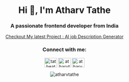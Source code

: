 <h1 align="center">Hi 👋, I'm Atharv Tathe</h1>
<h3 align="center">A passionate frontend developer from India</h3>

<p align="center"> <a href="[https://twitter.com/tatheatharv](https://www.jobdescriptiongenerator.com/)" target="blank">Checkout My latest Project : AI job Description Generator</a>




<h3 align="center">Connect with me:</h3>
<p align="center">
<a href="https://twitter.com/tatheatharv" target="blank"><img align="center" src="https://raw.githubusercontent.com/rahuldkjain/github-profile-readme-generator/master/src/images/icons/Social/twitter.svg" alt="tatheatharv" height="30" width="40" /></a>
<a href="https://linkedin.com/in/atharvtathe" target="blank"><img align="center" src="https://raw.githubusercontent.com/rahuldkjain/github-profile-readme-generator/master/src/images/icons/Social/linked-in-alt.svg" alt="atharvtathe" height="30" width="40" /></a>
<a href="https://instagram.com/atharv.tathe" target="blank"><img align="center" src="https://raw.githubusercontent.com/rahuldkjain/github-profile-readme-generator/master/src/images/icons/Social/instagram.svg" alt="atharv.tathe" height="30" width="40" /></a>
</p>



<!-- <p align="center">&nbsp;<img align="center" src="https://github-readme-stats.vercel.app/api?username=atharvtathe&show_icons=true&locale=en" alt="atharvtathe" /></p> -->

<p align="center"><img align="center" src="https://github-readme-streak-stats.herokuapp.com/?user=atharvtathe&" alt="atharvtathe" /></p>



